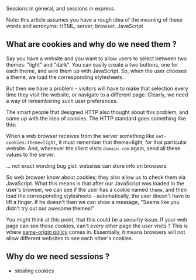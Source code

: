 Sessions in general, and sessions in express.

Note: this article assumes you have a rough idea of the meaning of these
words and acronyms: HTML, server, browser, JavaScript

## What are cookies and why do we need them ?

Say you have a website and you want to allow users to select between two
themes: "light" and "dark". You can easily create a two buttons, one for each
theme, and wire them up with JavaScript. So, when the user chooses a theme, we
load the corresponding stylesheets.

But then we have a problem - visitors will have to make that selection every
time they visit the website, or navigate to a different page. Clearly, we need
a way of remembering such user preferences.

The smart people that designed HTTP also thought about this problem, and came
up with the idea of cookies. The HTTP standard goes something like this:

When a web browser receives from the server something like
`set-cookies:theme=light`, it must remember that theme=light, for that
particular website. And, whenever the client visits `domain.com` again, send
all these values to the server.

... not exact wording bug gist: websites can store info on browsers

So web browser know about cookies; they also allow us to check them via
JavaScript. What this means is that after our JavaScript was loaded in the
user's browser, we can see if the user has a cookie named `theme`, and then
load the corresponding stylesheets - automatically, the user doesn't have to
lift a finger. If he doesn't then we can show a message, "Seems like you didn't
try out our awesome themes!"

You might think at this point, that this could be a security issue. If your web
page can see these cookies, can't every other page the user visits ? This is
where [same-origin policy](https://en.wikipedia.org/wiki/Same-origin_policy)
comes in. Essentially, it means browsers will not allow different websites to
see each other's cookies.

## Why do we need sessions ?

- stealing cookies
